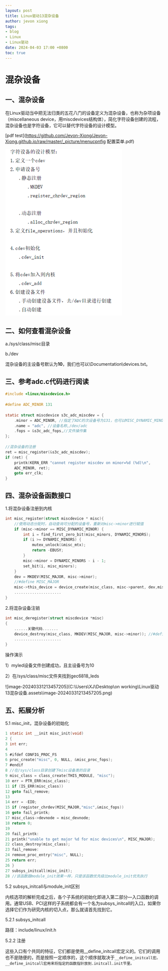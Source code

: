 ```yaml
---
layout: post
title: Linux驱动13混杂设备
author: jevon xiong
tags:
- blog
- Linux
- Linux驱动
date: 2024-04-03 17:00 +0800
toc: true
---
```

# 混杂设备

## 一、混杂设备

在Linux驱动当中把无法归类的五花八门的设备定义为混杂设备，也称为杂项设备（miscellaneous device，用miscdevices结构体），简化字符设备创建的流程，混杂设备也是字符设备，它可以替代字符设备的设计模型。

[pdf test](https://github.com/Jevon-Xiong/Jevon-Xiong.github.io/raw/master/_picture/menucpnfig 配置菜单.pdf)

![image-20240331212050583](https://github.com/Jevon-Xiong/Jevon-Xiong.github.io/raw/master/_picture/image-20240331212050583.png)

## 二、如何查看混杂设备

a./sys/class/misc目录

b./dev

混杂设备的主设备号默认为**10**，我们也可以\Documentation\devices.txt。

## 三、参考adc.c代码进行阅读

```c
#include <linux/miscdevice.h>

#define ADC_MINOR 131

static struct miscdevice s3c_adc_miscdev = {
    .minor = ADC_MINOR, //指定了ADC的次设备号为131，也可以MISC_DYNAMIC_MINOR,动态分配次设备号
    .name = "adc", //设备名称,/dev/adc
    .fops = &s3c_adc_fops,//文件操作集
};

//混杂设备的注册
ret = misc_register(&s3c_adc_miscdev);
if (ret) {
    printk(KERN_ERR "cannot register miscdev on minor=%d (%d)\n",
    ADC_MINOR, ret);
    goto err_clk;
}
```

## 四、混杂设备函数接口

1.将混杂设备注册到内核

```c
int misc_register(struct miscdevice * misc){
    //使用动态分配时，自动查询可分配的设备号，重新对misc->minor进行赋值
    if (misc->minor == MISC_DYNAMIC_MINOR) {
        int i = find_first_zero_bit(misc_minors, DYNAMIC_MINORS);
        if (i >= DYNAMIC_MINORS) {
            mutex_unlock(&misc_mtx);
            return -EBUSY;
        }
        misc->minor = DYNAMIC_MINORS - i - 1;
        set_bit(i, misc_minors);
    }
    dev = MKDEV(MISC_MAJOR, misc->minor);
    //#define MISC_MAJOR
    misc->this_device = device_create(misc_class, misc->parent, dev,misc, "%s", misc->name);
    .....................
}

```

2.将混杂设备注销

```c
int misc_deregister(struct miscdevice *misc)
{
    ......关键代码.......
    device_destroy(misc_class, MKDEV(MISC_MAJOR, misc->minor)); //#define MISC_MAJOR  
    .....................
}
```

操作演示

1）myled设备文件创建成功，且主设备号为10

2）在/sys/class/misc文件夹找到gec6818_leds

![image-20240331213457205](C:\Users\XJ\Desktop\on working\Linux驱动13混杂设备.assets\image-20240331213457205.png)

## 五、拓展分析

5.1 misc_init，混杂设备的初始化

```c
1 static int __init misc_init(void)
2 {
3 int err;
4
5 #ifdef CONFIG_PROC_FS
6 proc_create("misc", 0, NULL, &misc_proc_fops);
7 #endif
8 //在/sys/class目录创建下misc设备类的目录
9 misc_class = class_create(THIS_MODULE, "misc");
10 err = PTR_ERR(misc_class);
11 if (IS_ERR(misc_class))
12 goto fail_remove;
13
14 err = -EIO;
15 if (register_chrdev(MISC_MAJOR,"misc",&misc_fops))
16 goto fail_printk;
17 misc_class->devnode = misc_devnode;
18 return 0;
19
20 fail_printk:
21 printk("unable to get major %d for misc devices\n", MISC_MAJOR);
22 class_destroy(misc_class);
23 fail_remove:
24 remove_proc_entry("misc", NULL);
25 return err;
26 }
27 subsys_initcall(misc_init);
28 //该函数跟module_init效果一样，只是该函数优先级比module_init优先执行
```

5.2 subsys_initcall与module_init区别

内核选项的解析完成之后，各个子系统的初始化即进入第二部分—入口函数的调用。通常USB、PCI这样的子系统都会有一个名为subsys_initcall的入口，如果你选择它们作为研究内核的切入点，那么就请首先找到它。

5.2.1 subsys_initcall

路径：include/linux/init.h

5.2.2 注册

这些入口有个共同的特征，它们都是使用__define_initcall宏定义的。它们的调用也不是随便的，而是按照一定顺序的，这个顺序就取决于`__define_initcall宏。__define_initcall宏用来将指定的函数指针放到.initcall.init节里。`
